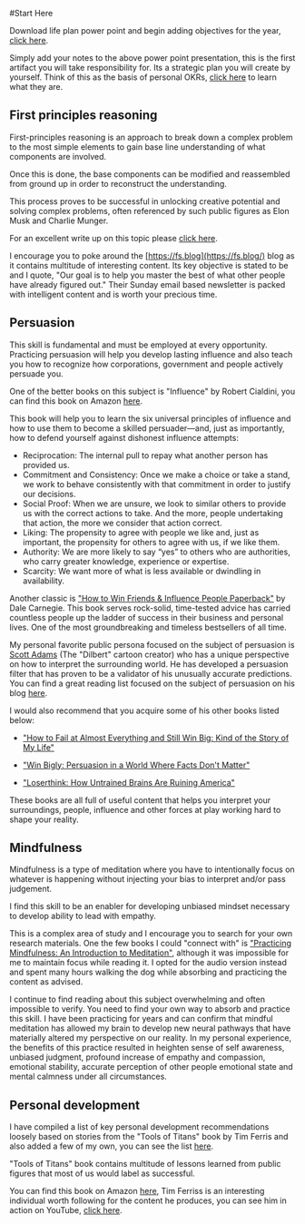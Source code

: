 #Start Here

Download life plan power point and begin adding objectives for the year, [click here](https://github.com/fszale/school-of-titans/tree/main/docs/attachments/year_plan_blank.pptx).

Simply add your notes to the above power point presentation, this is the first artifact you will take responsibility for.  Its a strategic plan you will create by yourself.  Think of this as the basis of personal OKRs, [click here](https://www.whatmatters.com/faqs/okr-meaning-definition-example/) to learn what they are.

## First principles reasoning
First-principles reasoning is an approach to break down a complex problem to the most simple
elements to gain base line understanding of what components are involved.

Once this is done, the base components can be modified and reassembled from ground up in order to reconstruct the understanding.  

This process proves to be successful in unlocking creative potential and solving complex problems, often referenced by such public figures as Elon Musk and Charlie Munger.

For an excellent write up on this topic please [click here](https://fs.blog/2018/04/first-principles/).

I encourage you to poke around the [https://fs.blog](https://fs.blog/) blog as it contains multitude of interesting content. Its key objective is stated to be and I quote, "Our goal is to help you master the best of what other people have already figured out."  Their Sunday email based newsletter is packed with intelligent content and is worth your precious time.

## Persuasion

This skill is fundamental and must be employed at every opportunity.  Practicing persuasion will help you develop lasting influence and also teach you how to recognize how corporations, government and people actively persuade you.

One of the better books on this subject is "Influence" by Robert Cialdini, you can find this book on Amazon [here](https://www.amazon.com/Influence-Psychology-Persuasion-Robert-Cialdini/dp/006124189X/ref=sr_1_1?crid=34MX54RQGVM32&dchild=1&keywords=influence+the+psychology+of+persuasion+by+robert+cialdini&qid=1618706930&s=books&sprefix=influence+the+p%2Cstripbooks%2C199&sr=1-1).

This book will help you to learn the six universal principles of influence and how to use them to become a skilled persuader—and, just as importantly, how to defend yourself against dishonest influence attempts:

- Reciprocation: The internal pull to repay what another person has provided us.
- Commitment and Consistency: Once we make a choice or take a stand, we work to behave consistently with that commitment in order to justify our decisions.
- Social Proof: When we are unsure, we look to similar others to provide us with the correct actions to take. And the more, people undertaking that action, the more we consider that action correct.
- Liking: The propensity to agree with people we like and, just as important, the propensity for others to agree with us, if we like them.
- Authority: We are more likely to say “yes” to others who are authorities, who carry greater knowledge, experience or expertise.
- Scarcity: We want more of what is less available or dwindling in availability.

Another classic is ["How to Win Friends & Influence People Paperback"](https://www.amazon.com/How-Win-Friends-Influence-People/dp/0671027034) by Dale Carnegie.  This book serves rock-solid, time-tested advice has carried countless people up the ladder of success in their business and personal lives. One of the most groundbreaking and timeless bestsellers of all time.

My personal favorite public persona focused on the subject of persuasion is [Scott Adams](https://www.scottadamssays.com/about/) (The "Dilbert" cartoon creator) who has a unique perspective on how to interpret the surrounding world. He has developed a persuasion filter that has proven to be a validator of his unusually accurate predictions. You can find a great reading list focused on the subject of persuasion on his blog [here](https://www.scottadamssays.com/2018/01/24/persuasion-reading-list-updated-1-18/).  

I would also recommend that you acquire some of his other books listed below:
- ["How to Fail at Almost Everything and Still Win Big: Kind of the Story of My Life"](https://www.amazon.com/How-Fail-Almost-Everything-Still/dp/1591847745)

- ["Win Bigly: Persuasion in a World Where Facts Don't Matter"](https://www.amazon.com/Win-Bigly-Persuasion-World-Matter/dp/0735219710)

- ["Loserthink: How Untrained Brains Are Ruining America"](https://www.amazon.com/Loserthink-Untrained-Brains-Ruining-America/dp/0593083520)

These books are all full of useful content that helps you interpret your surroundings, people, influence and other forces at play working hard to shape your reality.

## Mindfulness

Mindfulness is a type of meditation where you have to intentionally focus on whatever is happening without injecting your bias to interpret and/or pass judgement.

I find this skill to be an enabler for developing unbiased mindset necessary to develop ability to lead with empathy.

This is a complex area of study and I encourage you to search for your own research materials. One the few books I could "connect with" is ["Practicing Mindfulness: An Introduction to Meditation"](https://www.amazon.com/Practicing-Mindfulness-Introduction-Great-Courses-ebook/dp/B07CNLSXC2), although it was impossible for me to maintain focus while reading it. I opted for the audio version instead and spent many hours walking the dog while absorbing and practicing the content as advised.

I continue to find reading about this subject overwhelming and often impossible to verify.  You need to find your own way to absorb and practice this skill. I have been practicing for years and can confirm that mindful meditation has allowed my brain to develop new neural pathways that have materially altered my perspective on our reality. In my personal experience, the benefits of this practice resulted in heighten sense of self awareness, unbiased judgment, profound increase of empathy and compassion, emotional stability, accurate perception of other people emotional state and mental calmness under all circumstances.

## Personal development

I have compiled a list of key personal development recommendations loosely based on stories from the "Tools of Titans" book by Tim Ferris and also added a few of my own, you can see the list [here](https://fszale.github.io/school-of-titans/tools).

"Tools of Titans" book contains multitude of lessons learned from public figures that most of us would label as successful.

You can find this book on Amazon [here](https://www.amazon.com/Tools-Titans-Billionaires-World-Class-Performers/dp/1328683788/ref=sr_1_1?dchild=1&keywords=Tools+of+Titans&qid=1618703309&sr=8-1), Tim Ferriss is an interesting individual worth following for the content he produces, you can see him in action on YouTube, [click here](https://www.youtube.com/c/timferriss).
